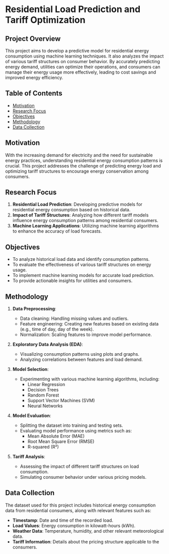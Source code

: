 # Residential Load Prediction and Tariff Optimization

## Project Overview
This project aims to develop a predictive model for residential energy consumption using machine learning techniques. It also analyzes the impact of various tariff structures on consumer behavior. By accurately predicting energy demand, utilities can optimize their operations, and consumers can manage their energy usage more effectively, leading to cost savings and improved energy efficiency.

## Table of Contents
- [Motivation](#motivation)
- [Research Focus](#research-focus)
- [Objectives](#objectives)
- [Methodology](#methodology)
- [Data Collection](#data-collection)

## Motivation
With the increasing demand for electricity and the need for sustainable energy practices, understanding residential energy consumption patterns is crucial. This project addresses the challenge of predicting energy load and optimizing tariff structures to encourage energy conservation among consumers.

## Research Focus
1. **Residential Load Prediction**: Developing predictive models for residential energy consumption based on historical data.
2. **Impact of Tariff Structures**: Analyzing how different tariff models influence energy consumption patterns among residential consumers.
3. **Machine Learning Applications**: Utilizing machine learning algorithms to enhance the accuracy of load forecasts.

## Objectives
- To analyze historical load data and identify consumption patterns.
- To evaluate the effectiveness of various tariff structures on energy usage.
- To implement machine learning models for accurate load prediction.
- To provide actionable insights for utilities and consumers.

## Methodology
1. **Data Preprocessing**:
   - Data cleaning: Handling missing values and outliers.
   - Feature engineering: Creating new features based on existing data (e.g., time of day, day of the week).
   - Normalization: Scaling features to improve model performance.

2. **Exploratory Data Analysis (EDA)**:
   - Visualizing consumption patterns using plots and graphs.
   - Analyzing correlations between features and load demand.

3. **Model Selection**:
   - Experimenting with various machine learning algorithms, including:
     - Linear Regression
     - Decision Trees
     - Random Forest
     - Support Vector Machines (SVM)
     - Neural Networks

4. **Model Evaluation**:
   - Splitting the dataset into training and testing sets.
   - Evaluating model performance using metrics such as:
     - Mean Absolute Error (MAE)
     - Root Mean Square Error (RMSE)
     - R-squared (R²)

5. **Tariff Analysis**:
   - Assessing the impact of different tariff structures on load consumption.
   - Simulating consumer behavior under various pricing models.

## Data Collection
The dataset used for this project includes historical energy consumption data from residential consumers, along with relevant features such as:
- **Timestamp**: Date and time of the recorded load.
- **Load Values**: Energy consumption in kilowatt-hours (kWh).
- **Weather Data**: Temperature, humidity, and other relevant meteorological data.
- **Tariff Information**: Details about the pricing structure applicable to the consumers.
